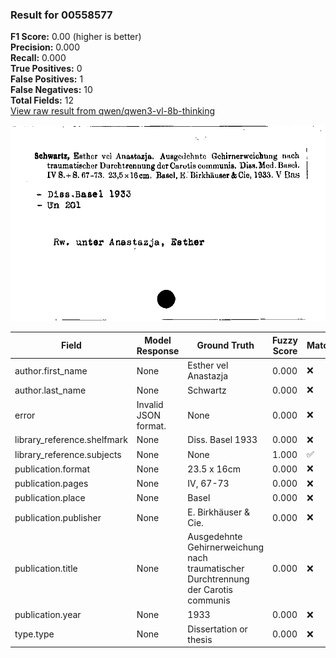 ### Result for 00558577
**F1 Score:** 0.00 (higher is better)<br>**Precision:** 0.000<br>**Recall:** 0.000<br>**True Positives:** 0<br>**False Positives:** 1<br>**False Negatives:** 10<br>**Total Fields:** 12<br>[View raw result from qwen/qwen3-vl-8b-thinking](https://github.com/RISE-UNIBAS/humanities_data_benchmark/blob/main/results/2025-10-17/T0247/request_T0247_00558577.json)

<img src="https://github.com/RISE-UNIBAS/humanities_data_benchmark/blob/main/benchmarks/zettelkatalog/images/00558577.jpg?raw=true" alt="00558577" width="600px">

| Field | Model Response | Ground Truth | Fuzzy Score | Match |
|-------|----------------|--------------|-------------|-------|
| author.first_name | None | Esther vel Anastazja | 0.000 | ❌ |
| author.last_name | None | Schwartz | 0.000 | ❌ |
| error | Invalid JSON format. | None | 0.000 | ❌ |
| library_reference.shelfmark | None | Diss. Basel 1933 | 0.000 | ❌ |
| library_reference.subjects | None | None | 1.000 | ✅ |
| publication.format | None | 23.5 x 16cm | 0.000 | ❌ |
| publication.pages | None | IV, 67-73 | 0.000 | ❌ |
| publication.place | None | Basel | 0.000 | ❌ |
| publication.publisher | None | E. Birkhäuser & Cie. | 0.000 | ❌ |
| publication.title | None | Ausgedehnte Gehirnerweichung nach traumatischer Durchtrennung der Carotis communis | 0.000 | ❌ |
| publication.year | None | 1933 | 0.000 | ❌ |
| type.type | None | Dissertation or thesis | 0.000 | ❌ |

